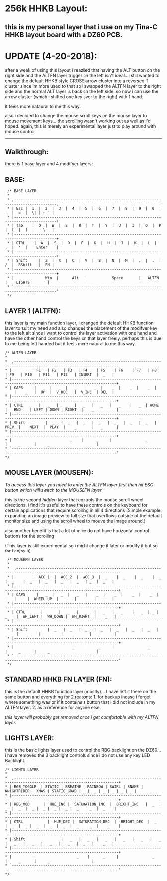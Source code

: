 256k HHKB Layout:
===

this is my personal layer that i use on my Tina-C HHKB layout board with a DZ60 PCB.
---
UPDATE (4-20-2018):
===
after a week of using this layout i reazlied that having the ALT button on the right side and the ALTFN layer trigger on the left isn't ideal...i still wanted to change the default HHKB style CROSS arrow cluster into a reversed T cluster since im more used to that so i swapped the ALTFN layer to the right side and the normal ALT layer is back on the left side. so now i can use the arrow cluster (which i shifted one key over to the right) with 1 hand.

it feels more nataural to me this way.

also i decided to change the mouse scroll keys on the mouse layer to mouse movement keys... the scrolling wasn't working out as well as i'd hoped. again, this is merely an experimental layer just to play around with mouse control.




---

Walkthrough:
---

there is 1 base layer and 4 modifyer layers:

BASE:
---

```
 /* BASE LAYER
 *
 * ,-----------------------------------------------------------------------------------------.
 * | Esc |  1  |  2  |  3  |  4  |  5  |  6  |  7  |  8  |  9  |  0  |  -  |  =  |  \| | ~ ` |
 * |-----------------------------------------------------------------------------------------+
 * | Tab    |  Q  |  W  |  E  |  R  |  T  |  Y  |  U  |  I  |  O  |  P  |  [  |  ]  |    \   |
 * |-----------------------------------------------------------------------------------------+
 * | CTRL    |  A  |  S  |  D  |  F  |  G  |  H  |  J  |  K  |  L  |  ;  |  '  |    Enter    |
 * |-----------------------------------------------------------------------------------------+
 * | Shift     |  Z  |  X  |  C  |  V  |  B  |  N  |  M  |  ,  |  .  |  /  |  RShift   |  FN |
 * |-----------------------------------------------------------------------------------------+
 * |              Win  |      Alt  |            Space       |   ALTFN     |    LIGHTS        |
 * `-----------------------------------------------------------------------------------------'
 */
 ```
 
 LAYER 1 (ALTFN):
 ---
 
 this layer is my main function layer, i changed the default HHKB function layer to suit my need and also changed the placement of the modifyer key to the left alt since i want to control the layer activation with one hand and have the other hand control the keys on that layer freely. perhaps this is due to me being left handed but it feels more natural to me this way.
 
 ```
 /* ALTFN LAYER
 *
 *  ,---------------------------------------------------------------------------------------------------------------------
 * |         | F1   | F2   | F3   | F4    | F5    | F6    | F7   | F8    | F9   | F10   | F11   | F12   | INSERT  |  _   |
 * |---------------------------------------------------------------------------------------------------------------------+
 * | CAPS     |   _  |   _  |   _   |    _  |    _  |    _  |    _  |    _   |    _   |  UP  |  V_DEC   |  V_INC  | DEL  |
 * |---------------------------------------------------------------------------------------------------------------------+
 * | CTRL       |   _   |   _   |   _   |   _   |   _    |   _  | HOME |   END    | LEFT | DOWN | RIGHT  |    _          |
 * |---------------------------------------------------------------------------------------------------------------------+
 * | Shift         |  _   |  _   |  _   |  _   |  _   |  _   |  _   |  PREV  |    NEXT  |  PLAY  |    _       |   _      |
 * |---------------------------------------------------------------------------------------------------------------------+
 * |                          _    |      _     |               _               |     _      |     _                     |
 * `---------------------------------------------------------------------------------------------------------------------'
 */
 ```


MOUSE LAYER (MOUSEFN):
---

*To access this layer you need to enter the ALTFN layer first then hit ESC button which will switch to the MOUSEFN layer*

this is the second *hidden* layer that controls the mouse scroll wheel directions. i find it's useful to have these controls on the keyboard for certain applications that require scrolling in all 4 directions (Simple example: expanding an image preview to full size that overflows outside of the default monitor size and using the scroll wheel to mouve the image around.)

also another benefit is that a lot of mice do not have horizontal control buttons for the scrolling

(This layer is still experimental so i might change it later or modify it but so far i enjoy it)

```
 /* MOUSEFN LAYER
 *
 *  ,---------------------------------------------------------------------------------------------------------------------
 * |        |  ACC_1  |  ACC_2  |  ACC_3  |  _    |  _    |  _    |  _   |  _    |  _   |  _   |  _   |  _   | _  |  _   |
 * |---------------------------------------------------------------------------------------------------------------------+
 * | CAPS     |   _  |   _  |   _   |    _  |    _  |    _  |    _  |    _   |  _  |  WHEEL_UP  |   _   |    _   |   _   |
 * |---------------------------------------------------------------------------------------------------------------------+
 * | CTRL       |   _   |   _   |   _   |   _   |   _    |   _  | _ |   _    |  WH_LEFT |  WH_DOWN |  WH_RIGHT  |    _   |
 * |---------------------------------------------------------------------------------------------------------------------+
 * | Shift         |  _   |  _   |  _   |  _   |  _   |  _   |  _   |   _    |    _    |    _    |    _       |   _      |
 * |---------------------------------------------------------------------------------------------------------------------+
 * |                          _    |      _     |               _               |     _      |     _                     |
 * `---------------------------------------------------------------------------------------------------------------------'
 */
 ```
 
 
 STANDARD HHKB FN LAYER (FN):
 ---
 
 this is the default HHKB function layer (mostly)... I have left it there on the same button and everything for 2 reasons: 1. for backup incase i forget where something was or if it contains a button that i did not include in my ALTFN layer. 2. as a reference for anyone else.
 
 *this layer will probably get removed once i get comfortable with my ALTFN layer.*
 
 
 
 LIGHTS LAYER:
 ---
 
 this is the basic lights layer used to control the RBG backlight on the DZ60... i have removed the 3 backlight controls since i do not use any key LED Backlight.
 
 
 ```
 /* LIGHTS LAYER
 *
 *  ,---------------------------------------------------------------------------------------------------------------------+
 * | RGB_TOGGLE  | STATIC | BREATHE | RAINBOW | SWIRL | SNAKE | KNIGHTRIDER | XMAS | STATIC_GRAD | _ |  _ | _ | _ | _ | _ |
 * |----------------------------------------------------------------------------------------------------------------------+
 * | RBG_MOD      |  HUE_INC |  SATURATION_INC  |  BRIGHT_INC   |  _  |  _  |  _  |  _ |  _ |  _ |  _ |  _  |  _  |  _    |
 * |----------------------------------------------------------------------------------------------------------------------+
 * | CTRL           |  HUE_DEC |  SATURATION_DEC  |  BRIGHT_DEC  |  _  |  _  |  _ |  _  |  _  |  _  |  _  |  _  |    _    |
 * |----------------------------------------------------------------------------------------------------------------------+
 * | Shift                |   _   |   _   |   _   |   _   |   _   |   _   |   _   |   _   |   _   |   _   |  _   |    _   |
 * |----------------------------------------------------------------------------------------------------------------------+
 * |                             _    |      _     |               _               |     _      |     _                   |
 * `----------------------------------------------------------------------------------------------------------------------'
 */
 ```
 
 
